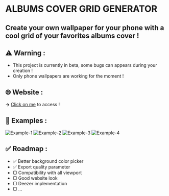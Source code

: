 # ALBUMS COVER GRID GENERATOR

## Create your own wallpaper for your phone with a cool grid of your favorites albums cover !


## ⚠️ **Warning** :
  - This project is currently in beta, some bugs can appears during your creation !
  - Only phone wallpapers are working for the moment !

## 🌐 **Website** :
  **→** [Click on me](https://aube33.github.io/) to access !

## 📱 **Examples** :
  ![Example-1](https://github.com/Aube33/Aube33.github.io/blob/main/illustrations/gridcover.png?raw=true)
  ![Example-2](https://github.com/Aube33/Aube33.github.io/blob/main/illustrations/gridcover-2.png?raw=true)
  ![Example-3](https://github.com/Aube33/Aube33.github.io/blob/main/illustrations/gridcover-3.png?raw=true)
  ![Example-4](https://github.com/Aube33/Aube33.github.io/blob/main/illustrations/gridcover-4.png?raw=true)

## ✅ **Roadmap** :
  - ✅ Better background color picker
  - ✅ Export quality parameter
  - ▢ Compatibility with all viewport
  - ▢ Good website look
  - ▢ Deezer implementation
  - ▢ ...
